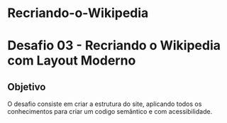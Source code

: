 # Recriando-o-Wikipedia

# Desafio 03 - Recriando o Wikipedia com Layout Moderno





## Objetivo
O desafio consiste em criar a estrutura do site, aplicando todos os conhecimentos para criar um codigo semântico e com acessibilidade.



